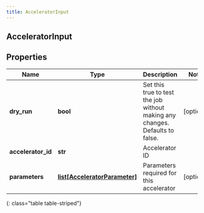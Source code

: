```yaml
---
title: AcceleratorInput
---
```

## AcceleratorInput

## Properties

|Name | Type | Description | Notes|
|------------ | ------------- | ------------- | -------------|
| **dry_run** | **bool** | Set this true to test the job without making any changes. Defaults to false. | [optional] |
| **accelerator_id** | **str** | Accelerator ID | |
| **parameters** | [**list[AcceleratorParameter]**](AcceleratorParameter.html) | Parameters required for this accelerator | [optional] |
{: class="table table-striped"}


